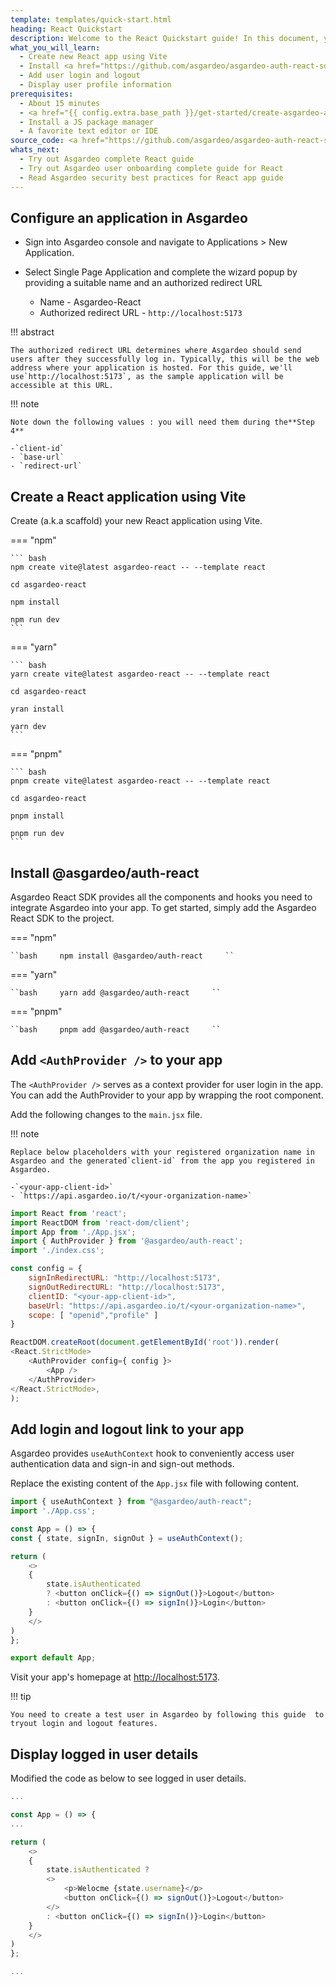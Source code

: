 ```yaml
---
template: templates/quick-start.html
heading: React Quickstart
description: Welcome to the React Quickstart guide! In this document, you will learn to build a React application, add user login and display user profile information using Asgardeo.
what_you_will_learn:
  - Create new React app using Vite
  - Install <a href="https://github.com/asgardeo/asgardeo-auth-react-sdk" target="_blank">@asgardeo/auth-react</a> package
  - Add user login and logout
  - Display user profile information
prerequisites:
  - About 15 minutes
  - <a href="{{ config.extra.base_path }}/get-started/create-asgardeo-account/">Asgardeo account</a>
  - Install a JS package manager
  - A favorite text editor or IDE
source_code: <a href="https://github.com/asgardeo/asgardeo-auth-react-sdk/tree/main/samples/asgardeo-react-app" target="_blank" class="github-icon">React Vite App Sample</a>
whats_next:
  - Try out Asgardeo complete React guide
  - Try out Asgardeo user onboarding complete guide for React
  - Read Asgardeo security best practices for React app guide
---
```

## Configure an application in Asgardeo

- Sign into Asgardeo console and navigate to Applications > New Application.
- Select Single Page Application and complete the wizard popup by providing a suitable name and an authorized redirect URL

  - Name -  Asgardeo-React
  - Authorized redirect URL - `http://localhost:5173`

!!! abstract

    The authorized redirect URL determines where Asgardeo should send users after they successfully log in. Typically, this will be the web address where your application is hosted. For this guide, we'll use`http://localhost:5173`, as the sample application will be accessible at this URL.

!!! note

    Note down the following values : you will need them during the**Step 4**

    -`client-id`
    - `base-url`
    - `redirect-url`

## Create a React application using Vite

Create (a.k.a scaffold) your new React application using Vite.

=== "npm"

    ``` bash
    npm create vite@latest asgardeo-react -- --template react

    cd asgardeo-react

    npm install

    npm run dev
    ```

=== "yarn"

    ``` bash
    yarn create vite@latest asgardeo-react -- --template react

    cd asgardeo-react

    yran install

    yarn dev
    ```

=== "pnpm"

    ``` bash
    pnpm create vite@latest asgardeo-react -- --template react

    cd asgardeo-react

    pnpm install

    pnpm run dev
    ```

## Install @asgardeo/auth-react

Asgardeo React SDK provides all the components and hooks you need to integrate Asgardeo into your app. To get started, simply add the Asgardeo React SDK to the project.

=== "npm"

    ``bash     npm install @asgardeo/auth-react     ``

=== "yarn"

    ``bash     yarn add @asgardeo/auth-react     ``

=== "pnpm"

    ``bash     pnpm add @asgardeo/auth-react     ``

## Add `<AuthProvider />` to your app

The `<AuthProvider />` serves as a context provider for user login in the app. You can add the AuthProvider to your app by  wrapping  the root component.

Add the following changes to the `main.jsx` file.

!!! note

    Replace below placeholders with your registered organization name in Asgardeo and the generated`client-id` from the app you registered in Asgardeo.

    -`<your-app-client-id>`
    - `https://api.asgardeo.io/t/<your-organization-name>`

```javascript
import React from 'react';
import ReactDOM from 'react-dom/client';
import App from './App.jsx';
import { AuthProvider } from '@asgardeo/auth-react';
import './index.css';

const config = {
    signInRedirectURL: "http://localhost:5173",
    signOutRedirectURL: "http://localhost:5173",
    clientID: "<your-app-client-id>",
    baseUrl: "https://api.asgardeo.io/t/<your-organization-name>",
    scope: [ "openid","profile" ]
}

ReactDOM.createRoot(document.getElementById('root')).render(
<React.StrictMode>
    <AuthProvider config={ config }>
        <App />
    </AuthProvider>
</React.StrictMode>,
);

```

## Add login and logout link to your app

Asgardeo provides `useAuthContext` hook to conveniently access user authentication data and sign-in and sign-out methods.

Replace the existing content of the `App.jsx` file with following content.

```javascript
import { useAuthContext } from "@asgardeo/auth-react";
import './App.css';

const App = () => {
const { state, signIn, signOut } = useAuthContext();

return (
    <>
    {
        state.isAuthenticated
        ? <button onClick={() => signOut()}>Logout</button>
        : <button onClick={() => signIn()}>Login</button>
    }
    </>
)
};

export default App;
```

Visit your app's homepage at [http://localhost:5173](http://localhost:5173).

!!! tip

    You need to create a test user in Asgardeo by following this guide  to tryout login and logout features.

## Display logged in user details

Modified the code as below to see logged in user details.

```javascript
...

const App = () => {
...

return (
    <>
    {
        state.isAuthenticated ?
        <>
            <p>Welocme {state.username}</p>
            <button onClick={() => signOut()}>Logout</button>
        </>
        : <button onClick={() => signIn()}>Login</button>
    }
    </>
)
};

...
```
